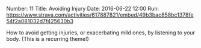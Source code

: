 Number: 11
Title: Avoiding Injury
Date: 2016-06-22 12:00
Run: https://www.strava.com/activities/617887821/embed/49b3bac858bc1378fe54f2a081032d7f425630b3

How to avoid getting injuries, or exacerbating mild ones, by listening to your body. (This is a recurring theme!)
